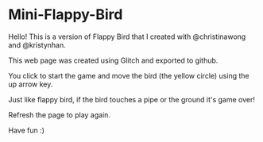 # Mini-Flappy-Bird

Hello! This is a version of Flappy Bird that I created with @christinawong and @kristynhan.

This web page was created using Glitch and exported to github.

You click to start the game and move the bird (the yellow circle) using the up arrow key.

Just like flappy bird, if the bird touches a pipe or the ground it's game over!

Refresh the page to play again.

Have fun :)
